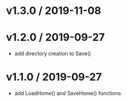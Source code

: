 
v1.3.0 / 2019-11-08
===================



v1.2.0 / 2019-09-27
===================

  * add directory creation to Save()

v1.1.0 / 2019-09-27
===================

  * add LoadHome() and SaveHome() functions
